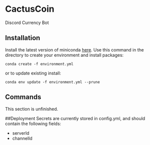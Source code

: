 # CactusCoin
Discord Currency Bot 

## Installation
Install the latest version of miniconda [here](https://docs.conda.io/en/latest/miniconda.html).
Use this command in the directory to create your environment and install packages:

```commandline
conda create -f environment.yml
```

or to update existing install:

```commandline
conda env update -f environment.yml --prune
```

## Commands
This section is unfinished.

##Deployment
Secrets are currently stored in config.yml, and should contain the following fields:

* serverId
* channelId
